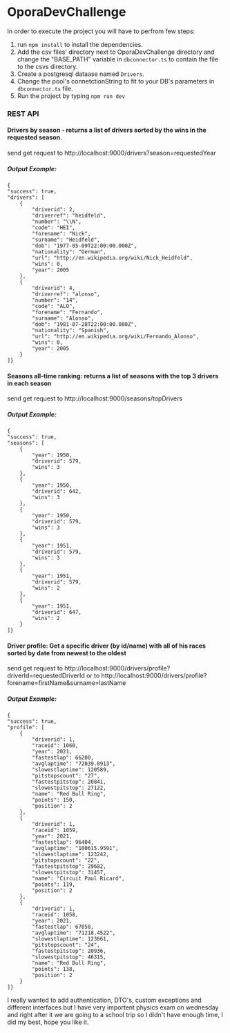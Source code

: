 # OporaDevChallenge



In order to execute the project you will have to perfrom few steps:
  1. run ```npm install``` to install the dependencies.
  2. Add the csv files' directory next to OporaDevChallenge directory and change the "BASE_PATH" variable in ```dbconnector.ts``` to contain the file to the csvs directory.
  3. Create a postgresql dataase named ```Drivers```.
  4. Change the pool's connetctionString to fit to your DB's parameters in ```dbconnector.ts``` file.
  5. Run the project by typing ```npm run dev```

### REST API
#### Drivers by season - returns a list of drivers sorted by the wins in the requested season. 
  send get request to http://localhost:9000/drivers?season=requestedYear
  
  ##### Output Example:
    {
    "success": true,
    "drivers": [
        {
            "driverid": 2,
            "driverref": "heidfeld",
            "number": "\\N",
            "code": "HEI",
            "forename": "Nick",
            "surname": "Heidfeld",
            "dob": "1977-05-09T22:00:00.000Z",
            "nationality": "German",
            "url": "http://en.wikipedia.org/wiki/Nick_Heidfeld",
            "wins": 0,
            "year": 2005
        },
        {
            "driverid": 4,
            "driverref": "alonso",
            "number": "14",
            "code": "ALO",
            "forename": "Fernando",
            "surname": "Alonso",
            "dob": "1981-07-28T22:00:00.000Z",
            "nationality": "Spanish",
            "url": "http://en.wikipedia.org/wiki/Fernando_Alonso",
            "wins": 0,
            "year": 2005
        }
    ]}

####	Seasons all-time ranking: returns a list of seasons with the top 3 drivers in each season
  send get request to http://localhost:9000/seasons/topDrivers
  ##### Output Example:
    {
    "success": true,
    "seasons": [
        {
            "year": 1950,
            "driverid": 579,
            "wins": 3
        },
        {
            "year": 1950,
            "driverid": 642,
            "wins": 3
        },
        {
            "year": 1950,
            "driverid": 579,
            "wins": 3
        },
        {
            "year": 1951,
            "driverid": 579,
            "wins": 3
        },
        {
            "year": 1951,
            "driverid": 579,
            "wins": 2
        },
        {
            "year": 1951,
            "driverid": 647,
            "wins": 2
        }
    ]}
    
####	Driver profile: Get a specific driver (by id/name) with all of his races sorted by date from newest to the oldest
  send get request to http://localhost:9000/drivers/profile?driverId=requestedDriverId or to http://localhost:9000/drivers/profile?forename=firstName&surname=lastName
  
  ##### Output Example:
    {
    "success": true,
    "profile": [
        {
            "driverid": 1,
            "raceid": 1060,
            "year": 2021,
            "fastestlap": 66200,
            "avglaptime": "72039.0913",
            "slowestlaptime": 120589,
            "pitstopscount": "27",
            "fastestpitstop": 20841,
            "slowestpitstop": 27122,
            "name": "Red Bull Ring",
            "points": 150,
            "position": 2
        },
        {
            "driverid": 1,
            "raceid": 1059,
            "year": 2021,
            "fastestlap": 96404,
            "avglaptime": "100615.9591",
            "slowestlaptime": 123242,
            "pitstopscount": "22",
            "fastestpitstop": 29682,
            "slowestpitstop": 31457,
            "name": "Circuit Paul Ricard",
            "points": 119,
            "position": 2
        },
        {
            "driverid": 1,
            "raceid": 1058,
            "year": 2021,
            "fastestlap": 67058,
            "avglaptime": "71218.4522",
            "slowestlaptime": 123661,
            "pitstopscount": "24",
            "fastestpitstop": 20936,
            "slowestpitstop": 46315,
            "name": "Red Bull Ring",
            "points": 138,
            "position": 2
        }
    ]}
    
    
  I really wanted to add authentication, DTO's, custom exceptions and different interfaces but I have very importent physics exam on wednesday and right after it we are going to a school trip so I didn't have enough time, I did my best, hope you like it.
